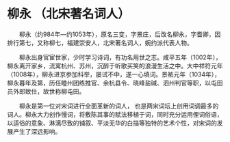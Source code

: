 # 柳永 （北宋著名词人）

　　柳永（约984年—约1053年），原名三变，字景庄，后改名柳永，字耆卿，因排行第七，又称柳七，福建崇安人，北宋著名词人，婉约派代表人物。

　　柳永出身官宦世家，少时学习诗词，有功名用世之志。咸平五年（1002年），柳永离开家乡，流寓杭州、苏州，沉醉于听歌买笑的浪漫生活之中。大中祥符元年（1008年），柳永进京参加科举，屡试不中，遂一心填词。景祐元年（1034年），柳永暮年及第，历任睦州团练推官、余杭县令、晓峰盐碱、泗州判官等职，以屯田员外郎致仕，故世称柳屯田。

　　柳永是第一位对宋词进行全面革新的词人， 也是两宋词坛上创用词调最多的词人。柳永大力创作慢词，将敷陈其事的赋法移植于词，同时充分运用俚词俗语，以适俗的意象、淋漓尽致的铺叙、平淡无华的白描等独特的艺术个性，对宋词的发展产生了深远影响。